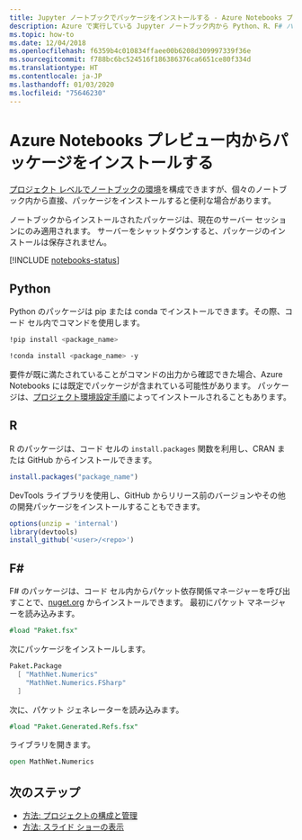 ```yaml
---
title: Jupyter ノートブックでパッケージをインストールする - Azure Notebooks プレビュー
description: Azure で実行している Jupyter ノートブック内から Python、R、F# パッケージをインストールする方法について説明します。
ms.topic: how-to
ms.date: 12/04/2018
ms.openlocfilehash: f6359b4c010834ffaee00b6208d309997339f36e
ms.sourcegitcommit: f788bc6bc524516f186386376ca6651ce80f334d
ms.translationtype: HT
ms.contentlocale: ja-JP
ms.lasthandoff: 01/03/2020
ms.locfileid: "75646230"
---
```

# <a name="install-packages-from-within-azure-notebooks-preview"></a>Azure Notebooks プレビュー内からパッケージをインストールする

[プロジェクト レベルでノートブックの環境](configure-manage-azure-notebooks-projects.md#configure-the-project-environment)を構成できますが、個々のノートブック内から直接、パッケージをインストールすると便利な場合があります。

ノートブックからインストールされたパッケージは、現在のサーバー セッションにのみ適用されます。 サーバーをシャットダウンすると、パッケージのインストールは保存されません。

[!INCLUDE [notebooks-status](../../includes/notebooks-status.md)]

## <a name="python"></a>Python

Python のパッケージは pip または conda でインストールできます。その際、コード セル内でコマンドを使用します。

```bash
!pip install <package_name>

!conda install <package_name> -y
```

要件が既に満たされていることがコマンドの出力から確認できた場合、Azure Notebooks には既定でパッケージが含まれている可能性があります。 パッケージは、[プロジェクト環境設定手順](configure-manage-azure-notebooks-projects.md#configure-the-project-environment)によってインストールされることもあります。

## <a name="r"></a>R

R のパッケージは、コード セルの `install.packages` 関数を利用し、CRAN または GitHub からインストールできます。

```r
install.packages("package_name")
```

DevTools ライブラリを使用し、GitHub からリリース前のバージョンやその他の開発パッケージをインストールすることもできます。

```r
options(unzip = 'internal')
library(devtools)
install_github('<user>/<repo>')
```

## <a name="f"></a>F#

F# のパッケージは、コード セル内からパケット依存関係マネージャーを呼び出すことで、[nuget.org](https://www.nuget.org) からインストールできます。 最初にパケット マネージャーを読み込みます。

```fsharp
#load "Paket.fsx"
```

次にパッケージをインストールします。

```fsharp
Paket.Package
  [ "MathNet.Numerics"
    "MathNet.Numerics.FSharp"
  ]
```

次に、パケット ジェネレーターを読み込みます。
```fsharp
#load "Paket.Generated.Refs.fsx"
```

ライブラリを開きます。
```fsharp
open MathNet.Numerics
```

## <a name="next-steps"></a>次のステップ

- [方法: プロジェクトの構成と管理](configure-manage-azure-notebooks-projects.md)
- [方法: スライド ショーの表示](present-jupyter-notebooks-slideshow.md)
